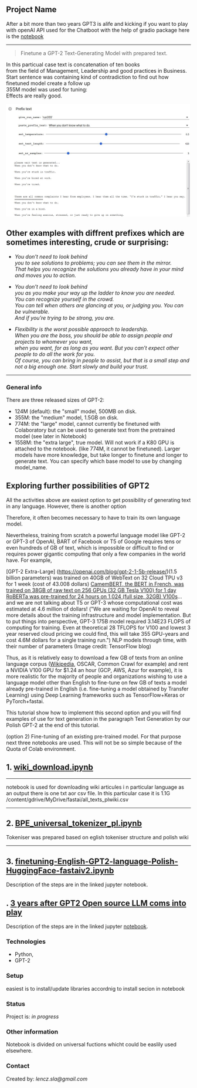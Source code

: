 ## Project Name

After a bit more than two years GPT3 is alife and kicking if you want to play with openAI API used for the Chatboot with the help of gradio package here is the [notebook](GPT-3-gradio-RevA.ipynb)

---
> <p>Finetune a GPT-2 Text-Generating Model with prepared text.<br>
In this particual case text is concatenation of ten books <br>
from the field of Management, Leadership and good practices in Business.<br>
Start sentence was containing kind of contradiction to find out how finetuned model create a follow up<br>
355M model was used for tuning:<br>
Effects are really good.

![### comparing local and online translator result ](gpt00.JPG)



##  Other examples with diffrent  prefixes which  are sometimes interesting, crude or surprising:

*   _You don't need to look behind <br>you to see solutions to problems; you can see them in the mirror.<br>
That helps you recognize the solutions you already have in your mind and moves you to action._
																																																						
*   _You don't need to look behind <br> you as you make your way up the ladder to know you are needed. <br>
You can recognize yourself in the crowd.<br>
You can tell when others are glancing at you, or judging you. You can be vulnerable.<br>
And if you’re trying to be strong, you are._

*   _Flexibility is the worst possible approach to leadership.<br> When you are the boss, you should be able to assign people and projects to whomever you want,<br>
when you want, for as long as you want. But you can’t  expect other people to do all the work for you.<br>
Of course, you can bring in people to assist, but that is a small step and not a big enough one. Start slowly and build your trust._

---

### General info
There are three released sizes of GPT-2:

* 124M (default): the "small" model, 500MB on disk.
* 355M: the "medium" model, 1.5GB on disk.
* 774M: the "large" model, cannot currently be finetuned with Colaboratory but can be used to generate text from the pretrained model (see later in Notebook)
*  1558M: the "extra large", true model. Will not work if a K80 GPU is attached to the notebook. (like 774M, it cannot be finetuned).
   Larger models have more knowledge, but take longer to finetune and longer to generate text. You can specify which base model to use by changing model_name.

## Exploring further possibilities of GPT2 
All the activities above are easiest option to get possibility of generating text in any language.
However, there is another option

Therefore, it often becomes necessary to have to train its own language model.

Nevertheless, training from scratch a powerful language model like GPT-2 or GPT-3 of OpenAI, BART of Facebook or T5 of Google requires tens or even hundreds of GB of text, which is impossible or difficult to find or requires power gigantic computing that only a few companies in the world have. For example,

[GPT-2 Extra-Large] (https://openai.com/blog/gpt-2-1-5b-release/)(1.5 billion parameters) was trained on 40GB of WebText on 32 Cloud TPU v3 for 1 week (cost of 43.008 dollars)
[CamemBERT, the BERT in French, was trained on 38GB of raw text on 256 GPUs (32 GB Tesla V100) for 1 day](https://github.com/huggingface/transformers/issues/1356#issuecomment-561691234)
[RoBERTa was pre-trained for 24 hours on 1,024 (full size, 32GB) V100s](https://github.com/huggingface/transformers/issues/1356#issuecomment-536187777)... and we are not talking about T5 or GPT-3 whose computational cost was estimated at 4.6 million of dollars! ("We are waiting for OpenAI to reveal more details about the training infrastructure and model implementation. But to put things into perspective, GPT-3 175B model required 3.14E23 FLOPS of computing for training. Even at theoretical 28 TFLOPS for V100 and lowest 3 year reserved cloud pricing we could find, this will take 355 GPU-years and cost 4.6M dollars for a single training run.")
NLP models through time, with their number of parameters (Image credit: TensorFlow blog)

Thus, as it is relatively easy to download a few GB of texts from an online language corpus ([Wikipedia](https://dumps.wikimedia.org/), OSCAR, Common Crawl for example) and rent a NVIDIA V100 GPU for $1.24 an hour (GCP, AWS, Azur for example), it is more realistic for the majority of people and organizations wishing to use a language model other than English to fine-tune on few GB of texts a model already pre-trained in English (i.e. fine-tuning a model obtained by Transfer Learning) using Deep Learning frameworks such as TensorFlow+Keras or PyTorch+fastai.

This tutorial show how to implement this second option and you will find examples of use for text generation in the paragraph Text Generation by our Polish GPT-2 at the end of this tutorial.

(option 2) Fine-tuning of an existing pre-trained model. For that purpose next three notebooks are used.
This will not be so simple because of the Quota of Colab environment.





## 1.  [wiki_download.ipynb](wiki_download.ipynb)
---

notebook is used for downloading wiki articules i n particular language as an output there is one txt aor csv file.
In this particular case it is 
1.1G	/content/gdrive/MyDrive/fastai/all_texts_plwiki.csv 



---
## 2.  [BPE_universal_tokenizer_pl.ipynb ](BPE_universal_tokenizer_pl.ipynb)

Tokeniser was prepared based on eglish tokeniser structure and polish wiki




---


## 3.  [finetuning-English-GPT2-language-Polish-HuggingFace-fastaiv2.ipynb ](finetuning-English-GPT2-language-Polish-HuggingFace-fastaiv2.ipynb)
Description of the steps are in the linked jupyter notebook.

## .  [3 years after GPT2 Open source LLM coms into play  ](llm.MD)
Description of the steps are in the linked jupyter [notebook](lamaIndex_RAG.ipynb).




### Technologies
* Python, 
* GPT-2 


### Setup
easiest is to install/update libraries accordnig to install secion in notebook


### Status
Project is: _in progress_ 



### Other information
Notebook is divided on universal fuctions whicht  could be easlily used elsewhere.




### Contact
Created by: _lencz.sla@gmail.com_

